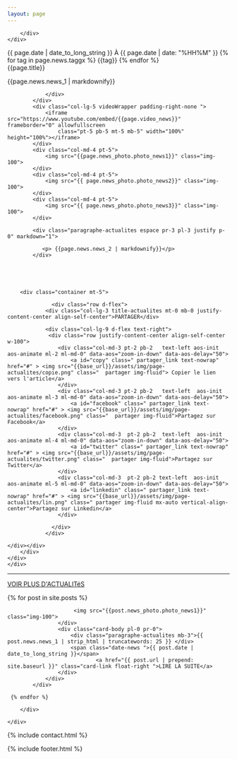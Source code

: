 ```yaml
---
layout: page
---
```

<div class="competence actualite-2 text-center">
    <div class="container h-100">
        <div class="row h-100 justify-content-center align-items-center">

        </div>
    </div>
</div>



<!--actualités-->
<section id="1" class="actualités mt-5">
    <div class="container mt-5">
        <div class="row pt-5 pb-5">
            <div class="col-lg-7 pr-3 pl-0">
                <div class="date-news mt-0 pt-5 pb-3">{{ page.date | date_to_long_string }} À {{ page.date | date: "%HH%M" }}
                    {% for tag in page.news.taggx %}
                    <span class="tagx">{{tag}}</span>
                    {% endfor %}
                </div>
                <div class="title-actualites">{{page.title}}</div>
                <div class="paragraphe-actualites pr-3 pl-3 justify p-0" markdown="1">
                 <p>  {{page.news.news_1 | markdownify}}</p>

                </div>
            </div>
            <div class="col-lg-5 videoWrapper padding-right-none ">
                <iframe src="https://www.youtube.com/embed/{{page.video_news}}" frameborder="0" allowfullscreen
                    class="pt-5 pb-5 mt-5 mb-5" width="100%" height="100%"></iframe>
            </div>
            <div class="col-md-4 pt-5">
                <img src="{{page.news_photo.photo_news1}}" class="img-100">
            </div>
            <div class="col-md-4 pt-5">
                <img src="{{ page.news_photo.photo_news2}}" class="img-100">
            </div>
            <div class="col-md-4 pt-5">
                <img src="{{ page.news_photo.photo_news3}}" class="img-100">
            </div>

            <div class="paragraphe-actualites espace pr-3 pl-3 justify p-0" markdown="1">

               <p> {{page.news.news_2 | markdownify}}</p>
            </div>

   


            
        <div class="container mt-5">
       
                  <div class="row d-flex">
                <div class="col-lg-3 title-actualites mt-0 mb-0 justify-content-center align-self-center">PARTAGER</div>
              
                <div class="col-lg-9 d-flex text-right">
                 <div class="row justify-content-center align-self-center w-100">
                    <div class="col-md-3 pt-2 pb-2   text-left aos-init aos-animate ml-2 ml-md-0" data-aos="zoom-in-down" data-aos-delay="50">
                        <a id="copy" class=" partager_link text-nowrap" href="#" > <img src="{{base_url}}/assets/img/page-actualites/copie.png" class="  partager img-fluid"> Copier le lien vers l'article</a>
                    </div>
                    <div class="col-md-3 pt-2 pb-2   text-left  aos-init aos-animate ml-3 ml-md-0" data-aos="zoom-in-down" data-aos-delay="50">
                        <a id="facebook" class=" partager_link text-nowrap" href="#" > <img src="{{base_url}}/assets/img/page-actualites/facebook.png" class="  partager img-fluid">Partagez sur Facebook</a>
                    </div>
                    <div class="col-md-3  pt-2 pb-2  text-left  aos-init aos-animate ml-4 ml-md-0" data-aos="zoom-in-down" data-aos-delay="50">
                        <a id="twitter" class=" partager_link text-nowrap" href="#" > <img src="{{base_url}}/assets/img/page-actualites/twitter.png" class="  partager img-fluid">Partagez sur Twitter</a>
                    </div>
                    <div class="col-md-3  pt-2 pb-2 text-left  aos-init aos-animate ml-5 ml-md-0" data-aos="zoom-in-down" data-aos-delay="50">
                        <a id="linkedin" class=" partager_link text-nowrap" href="#" > <img src="{{base_url}}/assets/img/page-actualites/lin.png" class=" partager img-fluid mx-auto vertical-align-center">Partagez sur Linkedin</a>
                    </div>

                  </div>  
                </div>
               
    </div></div>
        </div>
    </div>
    </div>
</section>



<!-- More news-->

<section class="more_news">
    <div class="container">
        <hr class="mb-5 ">
        <div class="row">
            <div class="col-12">
                <a href="#" class="plus mb-5">VOIR PLUS D'ACTUALITéS</a>
            </div>

  {% for post in site.posts %}
            <div class="gallery-act  col-md-4  mt-5  
             {% for tags in post.news.taggx%}
                       {{tags}}
                      {% endfor %}
                      ">
                <div class="card card-border-none">
                    <div class="act-tag">


                         <img src="{{post.news_photo.photo_news1}}" class="img-100">
                    </div>
                    <div class="card-body pl-0 pr-0">
                        <div class="paragraphe-actualites mb-3">{{ post.news.news_1 | strip_html | truncatewords: 25 }} </div>
                        <span class="date-news ">{{ post.date | date_to_long_string }}</span>
                                <a href="{{ post.url | prepend: site.baseurl }}" class="card-link float-right ">LIRE LA SUITE</a>
                    </div>
                </div>
            </div>

     {% endfor %}

        </div>

    </div>
</section>







{% include contact.html %}

<script type="text/javascript"> 
    let tagsss =[[],[]];
     "{% for tagz in site.catnews %}"
         tagsss["{{tagz.name}}"] = ["{{tagz.title}}"]
      "{% endfor %}"
  </script>

{% include footer.html %}